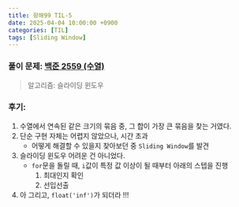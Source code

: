 ```yaml
---
title: 항해99 TIL-5
date: 2025-04-04 10:00:00 +0900
categories: [TIL]
tags: [Sliding Window]
---
```


### 풀이 문제: [백준 2559 (수열)](https://www.acmicpc.net/problem/2559)
> 알고리즘: 슬라이딩 윈도우

### 후기: 
1. 수열에서 연속된 같은 크기의 묶음 중, 그 합이 가장 큰 묶음을 찾는 거였다.
2. 단순 구현 자체는 어렵지 않았으나, 시간 초과
   - 어떻게 해결할 수 있을지 찾아보던 중 `Sliding Window`를 발견
3. 슬라이딩 윈도우 어려운 건 아니었다.
   - `for`문을 돌릴 때, `i`값이 특정 값 이상이 될 때부터 아래의 스텝을 진행
      1. 최대인지 확인
      2. 선입선출
4. 아 그리고, `float('inf')`가 되더라 !!!